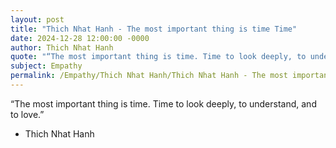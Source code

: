 ```yaml
---
layout: post
title: "Thich Nhat Hanh - The most important thing is time Time"
date: 2024-12-28 12:00:00 -0000
author: Thich Nhat Hanh
quote: "“The most important thing is time. Time to look deeply, to understand, and to love.”"
subject: Empathy
permalink: /Empathy/Thich Nhat Hanh/Thich Nhat Hanh - The most important thing is time Time
---
```


“The most important thing is time. Time to look deeply, to understand, and to love.”

- Thich Nhat Hanh
